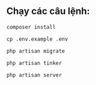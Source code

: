 ## Chạy các câu lệnh:

`composer install`

`cp .env.example .env`

`php artisan migrate`

`php artisan tinker`

`php artisan server`


